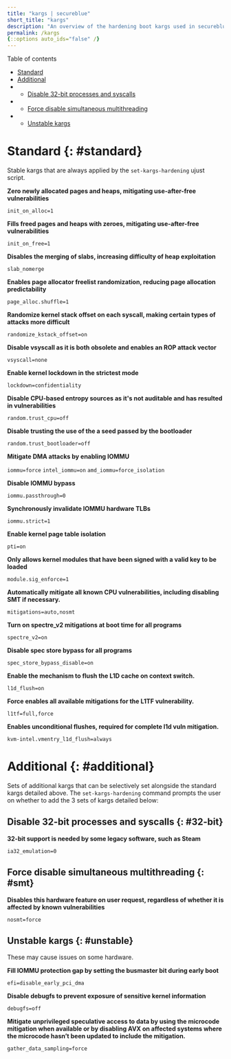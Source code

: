 ```yaml
---
title: "kargs | secureblue"
short_title: "kargs"
description: "An overview of the hardening boot kargs used in secureblue"
permalink: /kargs
{::options auto_ids="false" /}
---
```


Table of contents
- [Standard](#standard)
- [Additional](#additional)
- - [Disable 32-bit processes and syscalls](#32-bit)
- - [Force disable simultaneous multithreading](#smt)
- - [Unstable kargs](#unstable)

# Standard {: #standard}

Stable kargs that are always applied by the `set-kargs-hardening` ujust script.

**Zero newly allocated pages and heaps, mitigating use-after-free vulnerabilities**

`init_on_alloc=1` 

**Fills freed pages and heaps with zeroes, mitigating use-after-free vulnerabilities**

`init_on_free=1` 

**Disables the merging of slabs, increasing difficulty of heap exploitation**

`slab_nomerge`

**Enables page allocator freelist randomization, reducing page allocation predictability**

`page_alloc.shuffle=1` 

**Randomize kernel stack offset on each syscall, making certain types of attacks more difficult**

`randomize_kstack_offset=on` 

**Disable vsyscall as it is both obsolete and enables an ROP attack vector**

`vsyscall=none` 

**Enable kernel lockdown in the strictest mode**

`lockdown=confidentiality` 

**Disable CPU-based entropy sources as it's not auditable and has resulted in vulnerabilities**

`random.trust_cpu=off` 

**Disable trusting the use of the a seed passed by the bootloader**

`random.trust_bootloader=off`

**Mitigate DMA attacks by enabling IOMMU**

`iommu=force` 
`intel_iommu=on` 
`amd_iommu=force_isolation` 

**Disable IOMMU bypass**

`iommu.passthrough=0` 

**Synchronously invalidate IOMMU hardware TLBs**

`iommu.strict=1` 

**Enable kernel page table isolation**

`pti=on` 

**Only allows kernel modules that have been signed with a valid key to be loaded**

`module.sig_enforce=1` 

**Automatically mitigate all known CPU vulnerabilities, including disabling SMT if necessary.**

`mitigations=auto,nosmt` 

**Turn on spectre_v2 mitigations at boot time for all programs**

`spectre_v2=on` 

**Disable spec store bypass for all programs**

`spec_store_bypass_disable=on`

**Enable the mechanism to flush the L1D cache on context switch.**

`l1d_flush=on`

**Force enables all available mitigations for the L1TF vulnerability.**

`l1tf=full,force`

**Enables unconditional flushes, required for complete l1d vuln mitigation.**

`kvm-intel.vmentry_l1d_flush=always`

# Additional  {: #additional}

Sets of additional kargs that can be selectively set alongside the standard kargs detailed above. The `set-kargs-hardening` command prompts the user on whether to add the 3 sets of kargs detailed below:

## Disable 32-bit processes and syscalls {: #32-bit}

**32-bit support is needed by some legacy software, such as Steam**

`ia32_emulation=0`

## Force disable simultaneous multithreading {: #smt}

**Disables this hardware feature on user request, regardless of whether it is affected by known vulnerabilities**

`nosmt=force`

## Unstable kargs  {: #unstable}

These may cause issues on some hardware.

**Fill IOMMU protection gap by setting the busmaster bit during early boot**

`efi=disable_early_pci_dma`

**Disable debugfs to prevent exposure of sensitive kernel information**

`debugfs=off` 

**Mitigate unprivileged speculative access to data by using the microcode mitigation when available or by disabling AVX on affected systems where the microcode hasn’t been updated to include the mitigation.**

`gather_data_sampling=force`
